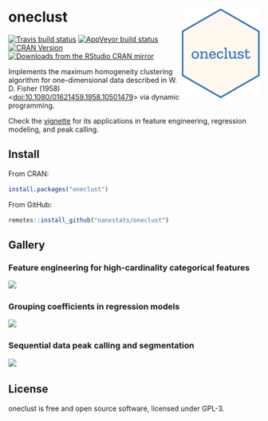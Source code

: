 # oneclust  <a href="https://nanx.me/oneclust/"><img src="man/figures/logo.png" align="right" height="180" /></a>

[![Travis build status](https://travis-ci.org/nanxstats/oneclust.svg?branch=master)](https://travis-ci.org/nanxstats/oneclust)
[![AppVeyor build status](https://ci.appveyor.com/api/projects/status/github/nanxstats/oneclust?branch=master&svg=true)](https://ci.appveyor.com/project/nanxstats/oneclust)
[![CRAN Version](https://www.r-pkg.org/badges/version/oneclust)](https://cran.r-project.org/package=oneclust)
[![Downloads from the RStudio CRAN mirror](https://cranlogs.r-pkg.org/badges/oneclust)](https://cran.r-project.org/package=oneclust)

Implements the maximum homogeneity clustering algorithm for one-dimensional data described in W. D. Fisher (1958) <[doi:10.1080/01621459.1958.10501479](https://www.tandfonline.com/doi/abs/10.1080/01621459.1958.10501479)> via dynamic programming.

Check the [vignette](https://nanx.me/oneclust/articles/oneclust.html) for its applications in feature engineering, regression modeling, and peak calling.

## Install

From CRAN:

```r
install.packages("oneclust")
```

From GitHub:

```r
remotes::install_github("nanxstats/oneclust")
```

## Gallery

### Feature engineering for high-cardinality categorical features

![](https://i.imgur.com/OTu0UcN.png)

### Grouping coefficients in regression models

![](https://i.imgur.com/WF3brnU.png)

### Sequential data peak calling and segmentation

![](https://i.imgur.com/dooQh0m.png)

## License

oneclust is free and open source software, licensed under GPL-3.

